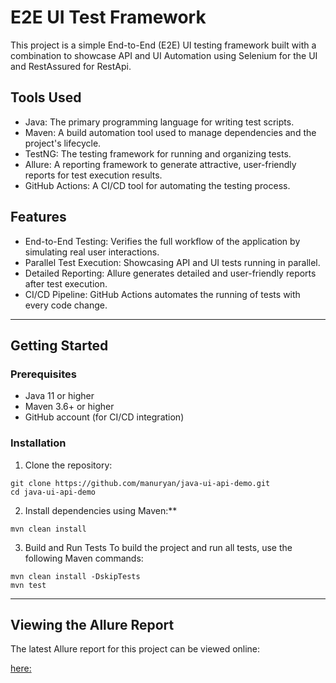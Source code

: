 # **E2E UI Test Framework**
This project is a simple End-to-End (E2E) UI testing framework built with a combination to showcase API and UI Automation using Selenium for the UI and RestAssured for RestApi.

## **Tools Used**
- Java: The primary programming language for writing test scripts.
- Maven: A build automation tool used to manage dependencies and the project's lifecycle.
- TestNG: The testing framework for running and organizing tests.
- Allure: A reporting framework to generate attractive, user-friendly reports for test execution results.
- GitHub Actions: A CI/CD tool for automating the testing process.

## **Features**
- End-to-End Testing: Verifies the full workflow of the application by simulating real user interactions.
- Parallel Test Execution: Showcasing API and UI tests running in parallel.
- Detailed Reporting: Allure generates detailed and user-friendly reports after test execution.
- CI/CD Pipeline: GitHub Actions automates the running of tests with every code change.

---

## **Getting Started**

### **Prerequisites**

- Java 11 or higher
- Maven 3.6+ or higher
- GitHub account (for CI/CD integration)

### **Installation**

1. Clone the repository:

```
git clone https://github.com/manuryan/java-ui-api-demo.git
cd java-ui-api-demo
```

2. Install dependencies using Maven:**

```
mvn clean install
```

3. Build and Run Tests
To build the project and run all tests, use the following Maven commands:

```
mvn clean install -DskipTests
mvn test
```

---

## **Viewing the Allure Report**

The latest Allure report for this project can be viewed online:

[here:](https://manuryan.github.io/java-ui-api-demo)
